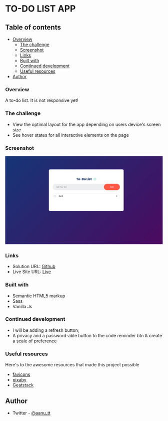 # TO-DO LIST APP 

## Table of contents

- [Overview](#overview)
  - [The challenge](#the-challenge)
  - [Screenshot](#screenshot)
  - [Links](#links)
  - [Built with](#built-with)
  - [Continued development](#continued-development)
  - [Useful resources](#useful-resources)
- [Author](#author)


### Overview

A to-do list. It is not responsive yet! 


### The challenge

- View the optimal layout for the app depending on users device's screen size
- See hover states for all interactive elements on the page


### Screenshot

![desktop view](./images/todo%20app.jpg)



### Links

- Solution URL: [Github](https://github.com/Aanu-TT/js.git)
- Live Site URL: [Live](https://todo-list-app-eight-pink.vercel.app/)


### Built with

- Semantic HTML5 markup
- Sass
- Vanilla Js



### Continued development


- I will be adding a refresh button; 
- A privacy and a password-able button to the code
  reminder btn & create a scale of preference

### Useful resources

Here's to the awesome resources that made this project possible

- [favicons](https://icons8.com/icons/set/favicon)
- [pixaby](https://pixabay.com/illustrations/check-list-to-do-list-done-pen-2398890/) 
- [Geatstack](https://youtu.be/G0jO8kUrg-I)


## Author

- Twitter - [@aanu_tt](https://www.twitter.com/AanuTT)
